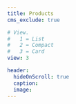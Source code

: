 ```yaml
---
title: Products
cms_exclude: true

# View.
#   1 = List
#   2 = Compact
#   3 = Card
view: 3

header:
  hideOnScroll: true
  caption:
  image:
---
```

